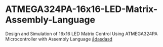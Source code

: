 # ATMEGA324PA-16x16-LED-Matrix-Assembly-Language
Design and Simulation of 16x16 LED Matrix Control Using ATMEGA324PA Microcontroller with Assembly Language
[ấdasdasd](https://www.google.com/url?sa=i&url=https%3A%2F%2Fwww.microchipdirect.com%2Fproduct%2FATMEGA324PA-MN&psig=AOvVaw0aRkaEVexjjYlidxve1Zr4&ust=1740149777704000&source=images&cd=vfe&opi=89978449&ved=0CBcQjhxqFwoTCKCgyp7B0osDFQAAAAAdAAAAABAE)

